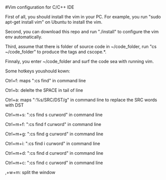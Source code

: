 #Vim configuration for C/C++ IDE

First of all, you should install the vim in your PC. For example, you run "sudo apt-get install vim" on Ubuntu to install the vim.

Second, you can download this repo and run "./install" to configure the vim env automatically.

Third, assume that there is folder of source code in ~/code_folder, run "cs ~/code_folder" to produce the tags and cscope.*.

Finnaly, you enter ~/code_folder and surf the code sea with running vim.

Some hotkeys youshould kown:

Ctrl+f: maps ":cs find" in command line

Ctrl+b: delelte the SPACE in tail of line

Ctrl+a: maps ":%s/SRC/DST/g" in command line to replace the SRC words with DST

Ctrl+m+s: ":cs find s curword" in command line

Ctrl+m+f: ":cs find f curword" in command line

Ctrl+m+g: ":cs find g curword" in command line

Ctrl+m+i: ":cs find i curword" in command line

Ctrl+m+d: ":cs find d curword" in command line

Ctrl+m+c: ":cs find c curword" in command line

,+w+m: split the window

